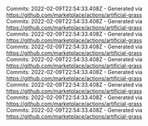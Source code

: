 Commits: 2022-02-09T22:54:33.408Z - Generated via https://github.com/marketplace/actions/artificial-grass
<br>
Commits: 2022-02-09T22:54:33.408Z - Generated via https://github.com/marketplace/actions/artificial-grass
<br>
Commits: 2022-02-09T22:54:33.408Z - Generated via https://github.com/marketplace/actions/artificial-grass
<br>
Commits: 2022-02-09T22:54:33.408Z - Generated via https://github.com/marketplace/actions/artificial-grass
<br>
Commits: 2022-02-09T22:54:33.408Z - Generated via https://github.com/marketplace/actions/artificial-grass
<br>
Commits: 2022-02-09T22:54:33.408Z - Generated via https://github.com/marketplace/actions/artificial-grass
<br>
Commits: 2022-02-09T22:54:33.408Z - Generated via https://github.com/marketplace/actions/artificial-grass
<br>
Commits: 2022-02-09T22:54:33.408Z - Generated via https://github.com/marketplace/actions/artificial-grass
<br>
Commits: 2022-02-09T22:54:33.408Z - Generated via https://github.com/marketplace/actions/artificial-grass
<br>
